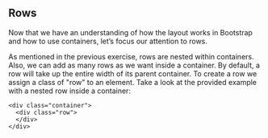 ## Rows

Now that we have an understanding of how the layout works in Bootstrap and how to use containers, let’s focus our attention to rows.

As mentioned in the previous exercise, rows are nested within containers. Also, we can add as many rows as we want inside a container. By default, a row will take up the entire width of its parent container. To create a row we assign a class of "row" to an element. Take a look at the provided example with a nested row inside a container:

```
<div class="container">
  <div class="row">
  </div>
</div>

```
